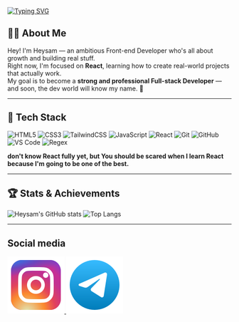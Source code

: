 [![Typing SVG](https://readme-typing-svg.demolab.com/?lines=Hey+there+I'm+Heysam+✋;I'm+a+Front-end+developer+🤜)](https://git.io/typing-svg)

## 👨‍💻 About Me

Hey! I'm Heysam — an ambitious Front-end Developer who's all about growth and building real stuff.  
Right now, I'm focused on **React**, learning how to create real-world projects that actually work.  
My goal is to become a **strong and professional Full-stack Developer** — and soon, the dev world will know my name. 🚀

<hr />

## 🧠 Tech Stack

![HTML5](https://img.shields.io/badge/html5-%23E34F26.svg?style=for-the-badge&logo=html5&logoColor=white)
![CSS3](https://img.shields.io/badge/css3-%231572B6.svg?style=for-the-badge&logo=css3&logoColor=white)
![TailwindCSS](https://img.shields.io/badge/tailwindcss-%2338B2AC.svg?style=for-the-badge&logo=tailwindcss&logoColor=white)
![JavaScript](https://img.shields.io/badge/javascript-%23323330.svg?style=for-the-badge&logo=javascript&logoColor=%23F7DF1E)
![React](https://img.shields.io/badge/react-%2320232a.svg?style=for-the-badge&logo=react&logoColor=%2361DAFB)
![Git](https://img.shields.io/badge/Git-F05032?style=for-the-badge&logo=git&logoColor=white)
![GitHub](https://img.shields.io/badge/GitHub-181717?style=for-the-badge&logo=github&logoColor=white)
![VS Code](https://img.shields.io/badge/VS%20Code-007ACC?style=for-the-badge&logo=visual-studio-code&logoColor=white)
![Regex](https://img.shields.io/badge/Regex-ff69b4?style=for-the-badge&logo=regex&logoColor=white)

  **don't know React fully yet, but You should be scared when I learn React because I'm going to be one of the best.**

<hr />

## 🏆 Stats & Achievements

![Heysam's GitHub stats](https://github-readme-stats.vercel.app/api?username=iamHeysam&show_icons=true&theme=radical)
![Top Langs](https://github-readme-stats.vercel.app/api/top-langs/?username=iamHeysam&layout=compact&theme=radical)

<hr />

## Social media

<a href="https://www.instagram.com/iamheysam?igsh=MWpieHluamRnYzBwNQ%3D%3D&utm_source=qr">
 <img src="instagram.svg">
</a>
<a href="https://t.me/IamHeysam">
 <img src="telegram-svgrepo-com.svg">
</a>
